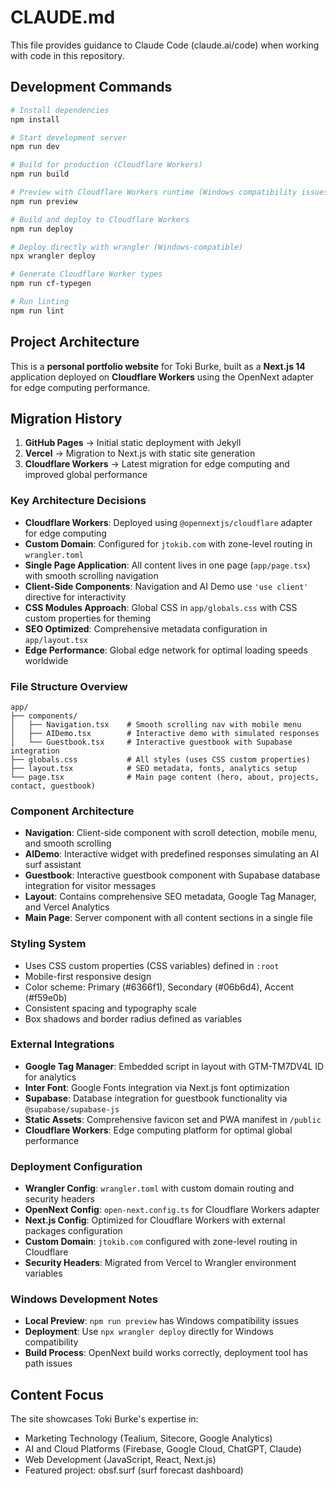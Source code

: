 # CLAUDE.md

This file provides guidance to Claude Code (claude.ai/code) when working with code in this repository.

## Development Commands

```bash
# Install dependencies
npm install

# Start development server
npm run dev

# Build for production (Cloudflare Workers)
npm run build

# Preview with Cloudflare Workers runtime (Windows compatibility issues)
npm run preview

# Build and deploy to Cloudflare Workers
npm run deploy

# Deploy directly with wrangler (Windows-compatible)
npx wrangler deploy

# Generate Cloudflare Worker types
npm run cf-typegen

# Run linting
npm run lint
```

## Project Architecture

This is a **personal portfolio website** for Toki Burke, built as a **Next.js 14** application deployed on **Cloudflare Workers** using the OpenNext adapter for edge computing performance.

## Migration History

1. **GitHub Pages** → Initial static deployment with Jekyll
2. **Vercel** → Migration to Next.js with static site generation
3. **Cloudflare Workers** → Latest migration for edge computing and improved global performance

### Key Architecture Decisions

- **Cloudflare Workers**: Deployed using `@opennextjs/cloudflare` adapter for edge computing
- **Custom Domain**: Configured for `jtokib.com` with zone-level routing in `wrangler.toml`
- **Single Page Application**: All content lives in one page (`app/page.tsx`) with smooth scrolling navigation
- **Client-Side Components**: Navigation and AI Demo use `'use client'` directive for interactivity
- **CSS Modules Approach**: Global CSS in `app/globals.css` with CSS custom properties for theming
- **SEO Optimized**: Comprehensive metadata configuration in `app/layout.tsx`
- **Edge Performance**: Global edge network for optimal loading speeds worldwide

### File Structure Overview

```
app/
├── components/
│   ├── Navigation.tsx    # Smooth scrolling nav with mobile menu
│   ├── AIDemo.tsx        # Interactive demo with simulated responses
│   └── Guestbook.tsx     # Interactive guestbook with Supabase integration
├── globals.css           # All styles (uses CSS custom properties)
├── layout.tsx            # SEO metadata, fonts, analytics setup
└── page.tsx              # Main page content (hero, about, projects, contact, guestbook)
```

### Component Architecture

- **Navigation**: Client-side component with scroll detection, mobile menu, and smooth scrolling
- **AIDemo**: Interactive widget with predefined responses simulating an AI surf assistant
- **Guestbook**: Interactive guestbook component with Supabase database integration for visitor messages
- **Layout**: Contains comprehensive SEO metadata, Google Tag Manager, and Vercel Analytics
- **Main Page**: Server component with all content sections in a single file

### Styling System

- Uses CSS custom properties (CSS variables) defined in `:root`
- Mobile-first responsive design
- Color scheme: Primary (#6366f1), Secondary (#06b6d4), Accent (#f59e0b)
- Consistent spacing and typography scale
- Box shadows and border radius defined as variables

### External Integrations

- **Google Tag Manager**: Embedded script in layout with GTM-TM7DV4L ID for analytics
- **Inter Font**: Google Fonts integration via Next.js font optimization
- **Supabase**: Database integration for guestbook functionality via `@supabase/supabase-js`
- **Static Assets**: Comprehensive favicon set and PWA manifest in `/public`
- **Cloudflare Workers**: Edge computing platform for optimal global performance

### Deployment Configuration

- **Wrangler Config**: `wrangler.toml` with custom domain routing and security headers
- **OpenNext Config**: `open-next.config.ts` for Cloudflare Workers adapter
- **Next.js Config**: Optimized for Cloudflare Workers with external packages configuration
- **Custom Domain**: `jtokib.com` configured with zone-level routing in Cloudflare
- **Security Headers**: Migrated from Vercel to Wrangler environment variables

### Windows Development Notes

- **Local Preview**: `npm run preview` has Windows compatibility issues
- **Deployment**: Use `npx wrangler deploy` directly for Windows compatibility
- **Build Process**: OpenNext build works correctly, deployment tool has path issues

## Content Focus

The site showcases Toki Burke's expertise in:
- Marketing Technology (Tealium, Sitecore, Google Analytics)
- AI and Cloud Platforms (Firebase, Google Cloud, ChatGPT, Claude)
- Web Development (JavaScript, React, Next.js)
- Featured project: obsf.surf (surf forecast dashboard)